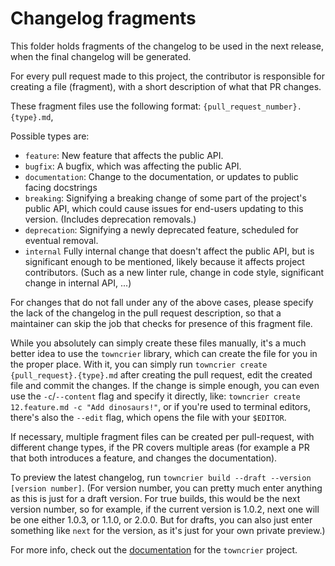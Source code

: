 # Changelog fragments

This folder holds fragments of the changelog to be used in the next release, when the final changelog will be
generated.

For every pull request made to this project, the contributor is responsible for creating a file (fragment), with
a short description of what that PR changes.

These fragment files use the following format: `{pull_request_number}.{type}.md`,

Possible types are:
- `feature`: New feature that affects the public API.
- `bugfix`: A bugfix, which was affecting the public API.
- `documentation`: Change to the documentation, or updates to public facing docstrings
- `breaking`: Signifying a breaking change of some part of the project's public API, which could cause issues for
  end-users updating to this version. (Includes deprecation removals.)
- `deprecation`: Signifying a newly deprecated feature, scheduled for eventual removal.
- `internal` Fully internal change that doesn't affect the public API, but is significant enough to be mentioned,
  likely because it affects project contributors. (Such as a new linter rule, change in code style, significant change
  in internal API, ...)

For changes that do not fall under any of the above cases, please specify the lack of the changelog in the pull request
description, so that a maintainer can skip the job that checks for presence of this fragment file.

While you absolutely can simply create these files manually, it's a much better idea to use the `towncrier` library,
which can create the file for you in the proper place. With it, you can simply run `towncrier create
{pull_request}.{type}.md` after creating the pull request, edit the created file and commit the changes. If the change
is simple enough, you can even use the `-c`/`--content` flag and specify it directly, like: `towncrier create
12.feature.md -c "Add dinosaurs!"`, or if you're used to terminal editors, there's also the `--edit` flag, which opens
the file with your `$EDITOR`.

If necessary, multiple fragment files can be created per pull-request, with different change types, if the PR covers
multiple areas (for example a PR that both introduces a feature, and changes the documentation).

To preview the latest changelog, run `towncrier build --draft --version [version number]`. (For version number, you can
pretty much enter anything as this is just for a draft version. For true builds, this would be the next version number,
so for example, if the current version is 1.0.2, next one will be one either 1.0.3, or 1.1.0, or 2.0.0. But for drafts,
you can also just enter something like `next` for the version, as it's just for your own private preview.)

For more info, check out the [documentation](https://towncrier.readthedocs.io/en/latest/tutorial.html) for the
`towncrier` project.
